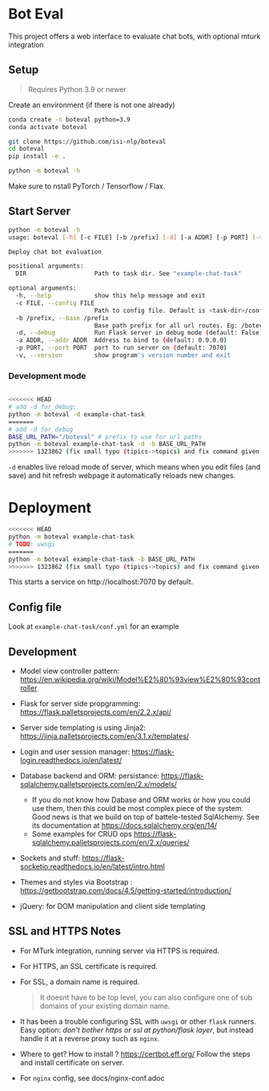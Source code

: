 # Bot Eval

This project offers a web interface to evaluate chat bots, with optional mturk integration

## Setup

> Requires Python 3.9 or newer

Create an environment (if there is not one already)
```bash
conda create -n boteval python=3.9
conda activate boteval
```

```bash
git clone https://github.com/isi-nlp/boteval
cd boteval
pip install -e .

python -m boteval -h
```

Make sure to nstall PyTorch / Tensorflow / Flax. 

## Start Server

```bash
python -m boteval -h
usage: boteval [-h] [-c FILE] [-b /prefix] [-d] [-a ADDR] [-p PORT] [-v] DIR

Deploy chat bot evaluation

positional arguments:
  DIR                   Path to task dir. See "example-chat-task"

optional arguments:
  -h, --help            show this help message and exit
  -c FILE, --config FILE
                        Path to config file. Default is <task-dir>/conf.yml (default: None)
  -b /prefix, --base /prefix
                        Base path prefix for all url routes. Eg: /boteval (default: None)
  -d, --debug           Run Flask server in debug mode (default: False)
  -a ADDR, --addr ADDR  Address to bind to (default: 0.0.0.0)
  -p PORT, --port PORT  port to run server on (default: 7070)
  -v, --version         show program's version number and exit

```

### Development mode

```bash

<<<<<<< HEAD
# add -d for debug;
python -m boteval -d example-chat-task
=======
# add -d for debug
BASE_URL_PATH="/boteval" # prefix to use for url paths
python -m boteval example-chat-task -d -b BASE_URL_PATH
>>>>>>> 1323862 (fix small typo (tipics->topics) and fix command given in readme. #5)
```
`-d` enables live reload mode of server, which means when you edit files (and save) and hit refresh webpage it automatically reloads new changes. 


# Deployment
```bash
<<<<<<< HEAD
python -m boteval example-chat-task
# TODO: uwsgi 
=======
python -m boteval example-chat-task -b BASE_URL_PATH
>>>>>>> 1323862 (fix small typo (tipics->topics) and fix command given in readme. #5)
```

This starts a service on http://localhost:7070 by default.


## Config file

Look at `example-chat-task/conf.yml` for an example



## Development

* Model view controller pattern: https://en.wikipedia.org/wiki/Model%E2%80%93view%E2%80%93controller
* Flask for server side propgramming: https://flask.palletsprojects.com/en/2.2.x/api/
* Server side templating is using Jinja2: https://jinja.palletsprojects.com/en/3.1.x/templates/
* Login and user session manager: https://flask-login.readthedocs.io/en/latest/
* Database backend and ORM: persistance: https://flask-sqlalchemy.palletsprojects.com/en/2.x/models/
  * If you do not know how Dabase and ORM works or how you could use them, then this could be most complex piece of the system. Good news is that we build on top of battele-tested SqlAlchemy. See its documentation at https://docs.sqlalchemy.org/en/14/
  * Some examples for CRUD ops https://flask-sqlalchemy.palletsprojects.com/en/2.x/queries/

* Sockets and stuff: https://flask-socketio.readthedocs.io/en/latest/intro.html
* Themes and styles via Bootstrap : https://getbootstrap.com/docs/4.5/getting-started/introduction/
* jQuery: for DOM manipulation and client side templating




## SSL and HTTPS Notes

* For MTurk integration, running server via HTTPS is required.
* For HTTPS, an SSL certificate is required. 
* For SSL, a domain name is required.
   > It doesnt have to be top level, you can also configure one of sub domains of your existing domain name.

* It has been a trouble configuring SSL with `uwsgi` or other `flask` runners. Easy option: _don't bother https or ssl at python/flask layer_, but instead handle it at a reverse proxy such as `nginx`.
* Where to get? How to install ? https://certbot.eff.org/  Follow the steps and install certificate on server. 
* For `nginx` config, see docs/nginx-conf.adoc

